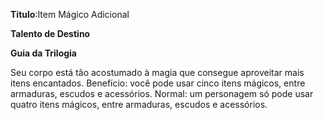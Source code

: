 **Titulo**:Item Mágico Adicional

**Talento de Destino**

**Guia da Trilogia**

 Seu corpo está tão acostumado à magia que consegue aproveitar mais itens encantados. Benefício: você pode usar cinco itens mágicos, entre armaduras, escudos e acessórios. Normal: um personagem só pode usar quatro itens mágicos, entre armaduras, escudos e acessórios.